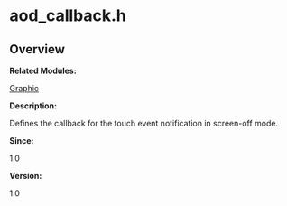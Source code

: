 # aod\_callback.h<a name="EN-US_TOPIC_0000001055078099"></a>

## **Overview**<a name="section1518994819093524"></a>

**Related Modules:**

[Graphic](graphic.md)

**Description:**

Defines the callback for the touch event notification in screen-off mode. 

**Since:**

1.0

**Version:**

1.0

